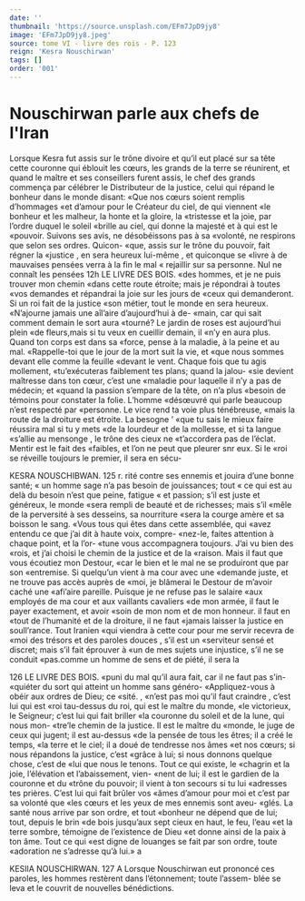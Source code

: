 ```yaml
---
date: ''
thumbnail: 'https://source.unsplash.com/EFm7JpD9jy8'
image: 'EFm7JpD9jy8.jpeg'
source: tome VI - livre des rois - P. 123
reign: 'Kesra Nouschirwan'
tags: []
order: '001'
---
```


# Nouschirwan parle aux chefs de l'Iran

Lorsque Kesra fut assis sur le trône divoire et qu’il eut placé sur sa tête cette couronne qui éblouit les cœurs, les grands de la terre se réunirent, et quand le maître et ses conseillers furent assis, le chef des grands commença par célébrer le Distributeur de la justice, celui qui répand le bonheur dans le monde disant: «Que nos cœurs soient remplis d’hommages
«et d’amour pour le Créateur du ciel, de qui viennent
«le bonheur et les malheur, la honte et la gloire, la «tristesse et la joie, par l’ordre duquel le soleil «brille au ciel, qui donne la majesté et à qui est le «pouvoir. Suivons ses avis, ne désobéissons pas à sa «volonté, ne respirons que selon ses ordres. Quicon-
«que, assis sur le trône du pouvoir, fait régner la «justice , en sera heureux lui-même , et quiconque se «livre à de mauvaises pensées verra à la fin le mal
« rejaillir sur sa personne. Nul ne connaît les pensées
12h LE LIVRE DES BOIS.
«des hommes, et je ne puis trouver mon chemin «dans cette route étroite; mais je répondrai à toutes
«vos demandes et répandrai la joie sur les jours de «ceux qui demanderont. Si un roi fait de la justice «son métier, tout le monde en sera heureux.
«N’ajourne jamais une aîl’aire d’aujourd’hui à de-
«main, car qui sait comment demain le sort aura «tourné? Le jardin de roses est aujourd’hui plein
«de fleurs,mais si tu veux en cueillir demain, il «n’y en aura plus. Quand ton corps est dans sa «force, pense à la maladie, à la peine et au mal. «Rappelle-toi que le jour de la mort suit la vie, et «que nous sommes devant elle comme la feuille «devant le vent. Chaque fois que tu agis mollement, «tu’exécuteras faiblement tes plans; quand la jalou-
«sie devient maîtresse dans ton cœur, c’est une «maladie pour laquelle il n’y a pas de médecin; et «quand la passion s’empare de la tête, on n’a plus «besoin de témoins pour constater la folie. L’homme «désœuvré qui parle beaucoup n’est respecté par «personne. Le vice rend ta voie plus ténébreuse, «mais la route de la droiture est étroite. La besogne
’ «que tu sais le mieux faire réussira mal si tu y mets
«de la lourdeur et de la mollesse, et si ta langue «s’allie au mensonge , le trône des cieux ne «t’accordera pas de l’éclat. Mentir est le fait des
«faibles, et l’on ne peut que pleurer snr eux. Si le «roi se réveille toujours le premier, il sera en sécu-

KESRA NOUSCHIBWAN. 125 r. rité contre ses ennemis et jouira d’une bonne santé;
« un homme sage n’a pas besoin de jouissances; tout « ce qui est au delà du besoin n’est que peine, fatigue « et passion; s’il est juste et généreux, le monde «sera rempli de beauté et de richesses; mais s’il «mêle de la perversité à ses desseins, sa nourriture «sera la courge amère et sa boisson le sang.
«Vous tous qui êtes dans cette assemblée, qui «avez entendu ce que j’ai dit à haute voix, compre- «nez-le, faites attention à chaque point, et la l’or- «tune vous accompagnera toujours. J’ai vu bien des «rois, et j’ai choisi le chemin de la justice et de la «raison. Mais il faut que vous écoutiez mon Destour, «car le bien et le mal ne se produiront que par son «entremise. Si quelqu’un vient à ma cour avec une «demande juste, et ne trouve pas accès auprès de «moi, je blâmerai le Destour de m’avoir caché une «afi’aire pareille. Puisque je ne refuse pas le salaire «aux employés de ma cour et aux vaillants cavaliers «de mon armée, il faut le payer exactement, et avoir «soin de mon nom et de mon honneur. il faut en «tout de l’humanité et de la droiture, il ne faut «jamais laisser la justice en soull’rance. Tout Iranien «qui viendra à cette cour pour me servir recevra de «moi des trésors et des paroles douces , s’il est un «serviteur sensé et discret; mais s’il fait éprouver à
«un de mes sujets une injustice, s’il ne se conduit «pas.comme un homme de sens et de piété, il sera
la

126 LE LIVRE DES BOIS.
«puni du mal qu’il aura fait, car il ne faut pas s’in-
«quiéter du sort qui atteint un homme sans généro-
«Appliquez-vous à obéir aux ordres de Dieu; ce «sité. ,
«n’est pas moi qu’il faut craindre , c’est lui qui est
«roi tau-dessus du roi, qui est le maître du monde, «le victorieux, le Seigneur; c’est lui qui fait briller «la couronne du soleil et de la lune, qui nous mon- «tre’le chemin de la justice. Il est le maître du «monde, le juge de ceux qui jugent; il est au-dessus «de la pensée de tous les êtres; il a créé le temps,
«la terre et le ciel; il a doué de tendresse nos âmes
«et nos cœurs; si nous répandons la justice, c’est
«grâce à lui; si nous donnons quelque chose, c’est de
«lui que nous le tenons. Tout ce qui existe, le «chagrin et la joie, l’élévation et l’abaissement, vien-
«nent de lui; il est le gardien de la couronne et du «trône du pouvoir; il vient à ton secours si tu lui «adresses tes prières. C’est lui qui fait brûler vos
«âmes d’amour pour moi et c’est par sa volonté que
«les cœurs et les yeux de mes ennemis sont aveu- «glés. La santé nous arrive par son ordre, et tout «bonheur ne dépend que de lui; tout, depuis le brin «de bois jusqu’aux sept cieux en haut, le feu, l’eau
«et la terre sombre, témoigne de l’existence de Dieu
«et donne ainsi de la paix à ton âme. Tout ce qui
«est digne de louanges se fait par son ordre, toute «adoration ne s’adresse qu’à lui.»
a

KESIlA NOUSCHIRWAN. 127 A Lorsque Nouschirwan eut prononcé ces paroles, les
hommes restèrent dans l’étonnement; toute l’assem- blée se leva et le couvrit de nouvelles bénédictions.
